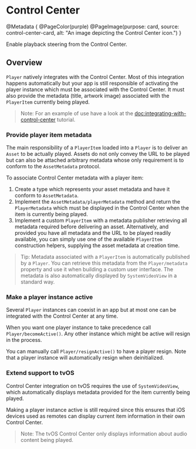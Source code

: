 # Control Center

@Metadata {
    @PageColor(purple)
    @PageImage(purpose: card, source: control-center-card, alt: "An image depicting the Control Center icon.")
}

Enable playback steering from the Control Center.

## Overview

``Player`` natively integrates with the Control Center. Most of this integration happens automatically but your app is still responsible of activating the player instance which must be associated with the Control Center. It must also provide the metadata (title, artwork image) associated with the ``PlayerItem`` currently being played.

> Note: For an example of use have a look at the <doc:integrating-with-control-center> tutorial.

### Provide player item metadata

The main responsibility of a ``PlayerItem`` loaded into a ``Player`` is to deliver an ``Asset`` to be actually played. Assets do not only convey the URL to be played but can also be attached arbitrary metadata whose only requirement is to conform to the ``AssetMetadata`` protocol.

To associate Control Center metadata with a player item:

1. Create a type which represents your asset metadata and have it conform to ``AssetMetadata``.
2. Implement the ``AssetMetadata/playerMetadata`` method and return the ``PlayerMetadata`` which must be displayed in the Control Center when the item is currently being played.
3. Implement a custom ``PlayerItem`` with a metadata publisher retrieving all metadata required before delivering an asset. Alternatively, and provided you have all metadata and the URL to be played readily available, you can simply use one of the available ``PlayerItem`` construction helpers, supplying the asset metadata at creation time.

> Tip: Metadata associated with a ``PlayerItem`` is automatically published by a ``Player``. You can retrieve this metadata from the ``Player/metadata`` property and use it when building a custom user interface. The metadata is also automatically displayed by ``SystemVideoView`` in a standard way.

### Make a player instance active

Several ``Player`` instances can coexist in an app but at most one can be integrated with the Control Center at any time.

When you want one player instance to take precedence call ``Player/becomeActive()``. Any other instance which might be active will resign in the process.

You can manually call ``Player/resignActive()`` to have a player resign. Note that a player instance will automatically resign when deinitialized.

### Extend support to tvOS

Control Center integration on tvOS requires the use of ``SystemVideoView``, which automatically displays metadata provided for the item currently being played.

Making a player instance active is still required since this ensures that iOS devices used as remotes can display current item information in their own Control Center.

> Note: The tvOS Control Center only displays information about audio content being played.
